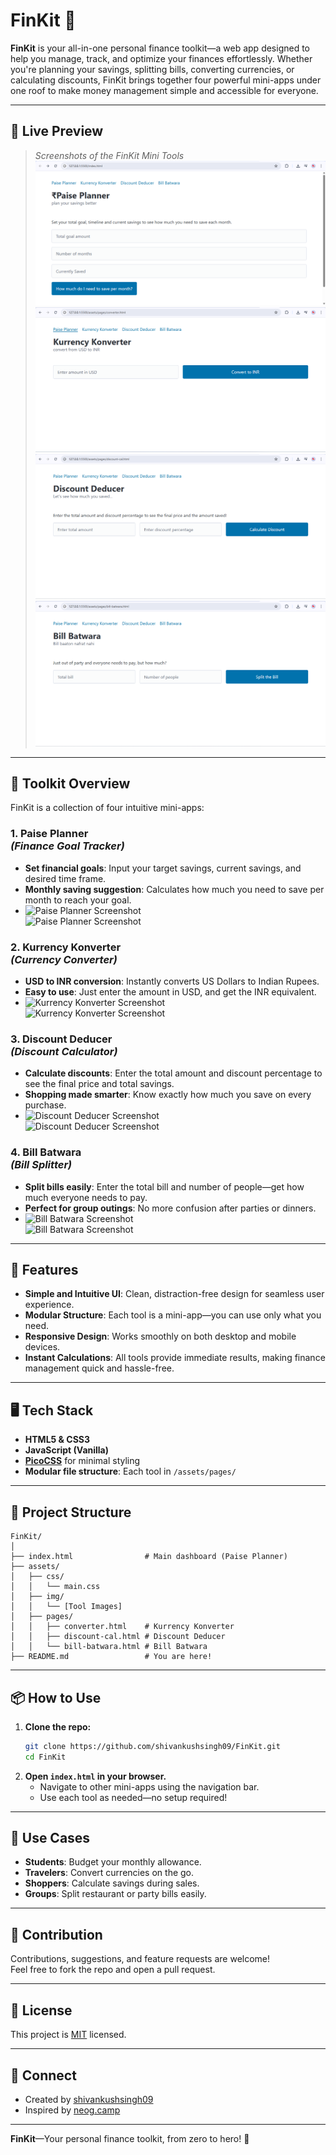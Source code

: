 # FinKit 💸

**FinKit** is your all-in-one personal finance toolkit—a web app designed to help you manage, track, and optimize your finances effortlessly. Whether you're planning your savings, splitting bills, converting currencies, or calculating discounts, FinKit brings together four powerful mini-apps under one roof to make money management simple and accessible for everyone.

---

## 🚀 Live Preview

> _Screenshots of the FinKit Mini Tools_  
> ![Paise Planner](assets/img/paise-planner.png)  
> ![Kurrency Konverter](assets/img/kurrency-konverter.png)  
> ![Discount Deducer](assets/img/discount-deducer.png)  
> ![Bill Batwara](assets/img/bill-batwara.png)

---

## 🧰 Toolkit Overview

FinKit is a collection of four intuitive mini-apps:

### 1. Paise Planner <br> _(Finance Goal Tracker)_

- **Set financial goals**: Input your target savings, current savings, and desired time frame.
- **Monthly saving suggestion**: Calculates how much you need to save per month to reach your goal.
- ![Paise Planner Screenshot](https://user-images.githubusercontent.com/your-screenshot-url)  
  <img src="Image4" alt="Paise Planner Screenshot"/>

### 2. Kurrency Konverter <br> _(Currency Converter)_

- **USD to INR conversion**: Instantly converts US Dollars to Indian Rupees.
- **Easy to use**: Just enter the amount in USD, and get the INR equivalent.
- ![Kurrency Konverter Screenshot](https://user-images.githubusercontent.com/your-screenshot-url)  
  <img src="Image3" alt="Kurrency Konverter Screenshot"/>

### 3. Discount Deducer <br> _(Discount Calculator)_

- **Calculate discounts**: Enter the total amount and discount percentage to see the final price and total savings.
- **Shopping made smarter**: Know exactly how much you save on every purchase.
- ![Discount Deducer Screenshot](https://user-images.githubusercontent.com/your-screenshot-url)  
  <img src="Image2" alt="Discount Deducer Screenshot"/>

### 4. Bill Batwara <br> _(Bill Splitter)_

- **Split bills easily**: Enter the total bill and number of people—get how much everyone needs to pay.
- **Perfect for group outings**: No more confusion after parties or dinners.
- ![Bill Batwara Screenshot](https://user-images.githubusercontent.com/your-screenshot-url)  
  <img src="Image1" alt="Bill Batwara Screenshot"/>

---

## 🌟 Features

- **Simple and Intuitive UI**: Clean, distraction-free design for seamless user experience.
- **Modular Structure**: Each tool is a mini-app—you can use only what you need.
- **Responsive Design**: Works smoothly on both desktop and mobile devices.
- **Instant Calculations**: All tools provide immediate results, making finance management quick and hassle-free.

---

## 🖥️ Tech Stack

- **HTML5 & CSS3**
- **JavaScript (Vanilla)**
- **[PicoCSS](https://picocss.com/)** for minimal styling
- **Modular file structure**: Each tool in `/assets/pages/`

---

## 📁 Project Structure

```plaintext
FinKit/
│
├── index.html                # Main dashboard (Paise Planner)
├── assets/
│   ├── css/
│   │   └── main.css
│   ├── img/
│   │   └── [Tool Images]
│   ├── pages/
│   │   ├── converter.html    # Kurrency Konverter
│   │   ├── discount-cal.html # Discount Deducer
│   │   └── bill-batwara.html # Bill Batwara
├── README.md                 # You are here!
```

---

## 📦 How to Use

1. **Clone the repo:**
   ```bash
   git clone https://github.com/shivankushsingh09/FinKit.git
   cd FinKit
   ```
2. **Open `index.html` in your browser.**
   - Navigate to other mini-apps using the navigation bar.
   - Use each tool as needed—no setup required!

---

## 🎯 Use Cases

- **Students**: Budget your monthly allowance.
- **Travelers**: Convert currencies on the go.
- **Shoppers**: Calculate savings during sales.
- **Groups**: Split restaurant or party bills easily.

---

## 🙌 Contribution

Contributions, suggestions, and feature requests are welcome!  
Feel free to fork the repo and open a pull request.

---

## 📄 License

This project is [MIT](LICENSE) licensed.

---

## 💬 Connect

- Created by [shivankushsingh09](https://github.com/shivankushsingh09)
- Inspired by [neog.camp](https://neog.camp)

---

**FinKit**—Your personal finance toolkit, from zero to hero! 🚀
